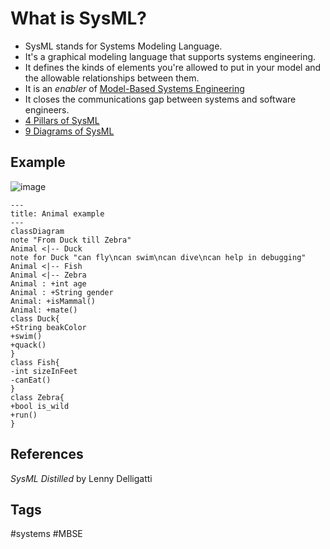 # What is SysML? 

* SysML stands for Systems Modeling Language.  
* It's a graphical modeling language that supports systems engineering.  
* It defines the kinds of elements you're allowed to put in your model and the allowable relationships between them.  
* It is an *enabler* of [Model-Based Systems Engineering](../202110052023)
* It closes the communications gap between systems and software engineers.  
* [4 Pillars of SysML](../202310270518)  
* [9 Diagrams of SysML](../202403090209)  

## Example
![image](https://www.eliotkhachi.dev/resources/zettel-images/Sun_Dec_10_11:47:55_AM_PST_2023.png)

```mermaid
---
title: Animal example
---
classDiagram
note "From Duck till Zebra"
Animal <|-- Duck
note for Duck "can fly\ncan swim\ncan dive\ncan help in debugging"
Animal <|-- Fish
Animal <|-- Zebra
Animal : +int age
Animal : +String gender
Animal: +isMammal()
Animal: +mate()
class Duck{
+String beakColor
+swim()
+quack()
}
class Fish{
-int sizeInFeet
-canEat()
}
class Zebra{
+bool is_wild
+run()
}
```

## References
*SysML Distilled* by Lenny Delligatti

## Tags
#systems #MBSE
